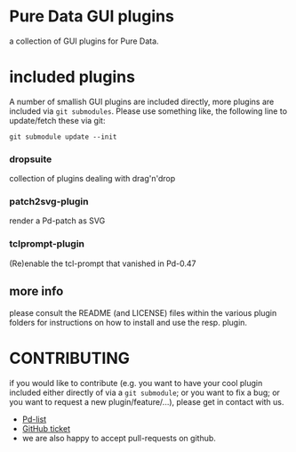 Pure Data GUI plugins
=====================

a collection of GUI plugins for Pure Data.


# included plugins

A number of smallish GUI plugins are included directly,
more plugins are included via `git submodules`.
Please use something like, the following line to update/fetch these via git:

    git submodule update --init


### dropsuite
collection of plugins dealing with drag'n'drop

### patch2svg-plugin
render a Pd-patch as SVG

### tclprompt-plugin
(Re)enable the tcl-prompt that vanished in Pd-0.47

## more info
please consult the README (and LICENSE) files within the various plugin folders
for instructions on how to install and use the resp. plugin.

# CONTRIBUTING

if you would like to contribute (e.g. you want to have your cool plugin included
either directly of via a `git submodule`; or you want to fix a bug; or you want
to request a new plugin/feature/...), please get in contact with us.

- [Pd-list](http://lists.puredata.info)
- [GitHub ticket](https://github.com/pure-data/gui-plugins/issues)
- we are also happy to accept pull-requests on github.
